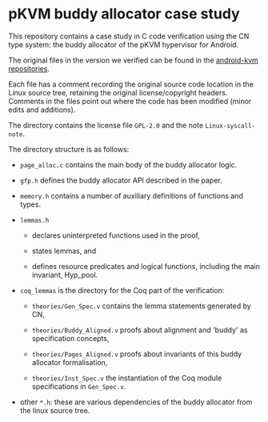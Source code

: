 # pKVM buddy allocator case study

This repository contains a case study in C code verification using the
CN type system: the buddy allocator of the pKVM hypervisor for
Android.

The original files in the version we verified can be found in the [android-kvm repositories](https://android-kvm.googlesource.com/linux/+/39111fc40453747f8213cf9ef4337448d3c6197d/arch/arm64/kvm/hyp/nvhe/page_alloc.c).

Each file has a comment recording the original source code location in
the Linux source tree, retaining the original license/copyright
headers. Comments in the files point out where the code has been
modified (minor edits and additions).

The directory contains the license file `GPL-2.0` and the note
`Linux-syscall-note`.



The directory structure is as follows:

- `page_alloc.c` contains the main body of the buddy allocator logic.

- `gfp.h` defines the buddy allocator API described in the paper.

- `memory.h` contains a number of auxiliary definitions of functions
  and types. 
  
- `lemmas.h`

  - declares uninterpreted functions used in the proof,

  - states lemmas, and

  - defines resource predicates and logical functions, including the
    main invariant, Hyp_pool.

- `coq_lemmas` is the directory for the Coq part of the verification:

  - `theories/Gen_Spec.v` contains the lemma statements generated by
    CN,
  
  - `theories/Buddy_Aligned.v` proofs about alignment and 'buddy' as
    specification concepts,

  - `theories/Pages_Aligned.v` proofs about invariants of this buddy
    allocator formalisation,

  - `theories/Inst_Spec.v` the instantiation of the Coq module
    specifications in `Gen_Spec.v`.


- other `*.h`: these are various dependencies of the buddy allocator
  from the linux source tree.
